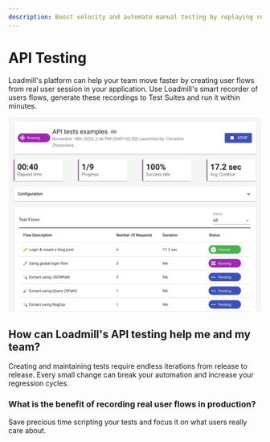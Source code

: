 ```yaml
---
description: Boost velocity and automate manual testing by replaying real user behavior
---
```


# API Testing

Loadmill's platform can help your team move faster by creating user flows from real user session in your application. Use Loadmill's smart recorder of users flows, generate these recordings to Test Suites and run it within minutes. 

![API Test Suite Run](../.gitbook/assets/api_tests_run.png)

## How can Loadmill's API testing help me and my team?

Creating and maintaining tests require endless iterations from release to release. Every small change can break your automation and increase your regression cycles.  

### What is the benefit of recording real user flows in production?

Save precious time scripting your tests and focus it on what users really care about. 





### 



